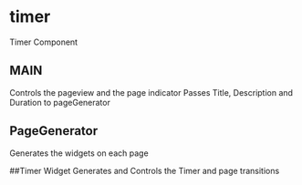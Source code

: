 # timer

Timer Component

## MAIN

Controls the pageview and the page indicator
Passes Title, Description and Duration to pageGenerator

## PageGenerator

Generates the widgets on each page

##Timer Widget
Generates and Controls the Timer and page transitions